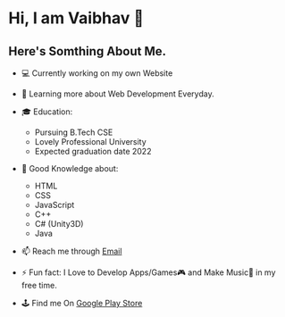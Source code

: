 # Hi, I am Vaibhav 👋

## Here's Somthing About Me.

- 💻 Currently working on my own Website

- 📖 Learning more about Web Development Everyday.

- 🎓 Education:
     * Pursuing B.Tech CSE 
     * Lovely Professional University 
     * Expected graduation date 2022
     
- 🤔 Good Knowledge about:
     * HTML
     * CSS
     * JavaScript
     * C++
     * C# (Unity3D)
     * Java
     
- 📫 Reach me through [Email](vaibhavnanda2000gmail.com)

- ⚡ Fun fact: I Love to Develop Apps/Games🎮  and Make Music🎹 in my free time.

- 🕹 Find me On [Google Play Store](https://play.google.com/store/apps/developer?id=VnStuff+Studios+Inc.)
